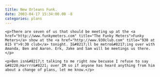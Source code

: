 ```yaml
---
title: New Orleans Funk.
date: 2003-04-17 15:34:00.00 -8
categories: plans
---
```

	<p>There are seven of us that should be meeting up at the <a href="http://www.funkymeters.com" title="The Funky Meters">Funky Meters</a> show at the <a href="http://www.930club.com" title="930 at 815 V">9:30 club</a> tonight. I&#8217;ll be metro&#8217;ing over with Amanda, Ben and Aaron. Erk, Jake and Sam will be meetings us there. </p>

	<p>Ben isn&#8217;t talking to me right now becuase I refuse to say &#8220;Harrrr&#8221; over IM so if anyone has heard anything from him about a change of plans, let me know.</p>
